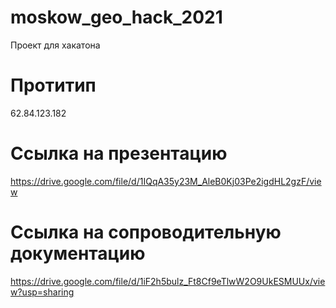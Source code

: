 # moskow_geo_hack_2021
Проект для хакатона

# Протитип
62.84.123.182

# Ссылка на презентацию
https://drive.google.com/file/d/1IQqA35y23M_AleB0Kj03Pe2igdHL2gzF/view

# Ссылка на сопроводительную документацию
https://drive.google.com/file/d/1iF2h5bulz_Ft8Cf9eTlwW2O9UkESMUUx/view?usp=sharing
